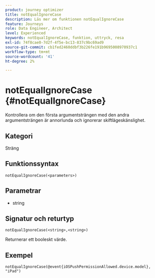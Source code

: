 ```yaml
---
product: journey optimizer
title: notEqualIgnoreCase
description: Läs mer om funktionen notEqualIgnoreCase
feature: Journeys
role: Data Engineer, Architect
level: Experienced
keywords: notEqualIgnoreCase, funktion, uttryck, resa
exl-id: 74f8cae0-7d2f-4f5e-bc13-837c9bc69ad9
source-git-commit: cb1fed2460ddbf3b226fe191b9695008970937c1
workflow-type: tm+mt
source-wordcount: '41'
ht-degree: 2%

---
```


# notEqualIgnoreCase {#notEqualIgnoreCase}

Kontrollera om den första argumentsträngen med den andra argumentsträngen är annorlunda och ignorerar skiftlägeskänslighet.

## Kategori

Sträng

## Funktionssyntax

`notEqualIgnoreCase(<parameters>)`

## Parametrar

* string

## Signatur och returtyp

`notEqualIgnoreCase(<string>,<string>)`

Returnerar ett booleskt värde.

## Exempel

`notEqualIgnoreCase(@event{iOSPushPermissionAllowed.device.model}, "iPad")`
